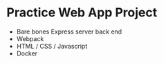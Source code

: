 # Practice Web App Project

* Bare bones Express server back end
* Webpack
* HTML / CSS / Javascript
* Docker

